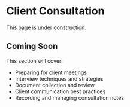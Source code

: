 # Client Consultation

This page is under construction.

## Coming Soon

This section will cover:
- Preparing for client meetings
- Interview techniques and strategies
- Document collection and review
- Client communication best practices
- Recording and managing consultation notes
